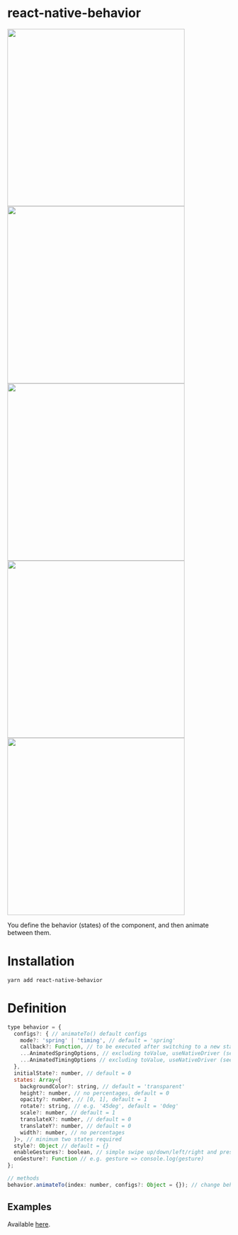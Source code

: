 # react-native-behavior
<img src="https://raw.githubusercontent.com/sonaye/react-native-behavior/master/demos/demo1.gif" width="400">
<img src="https://raw.githubusercontent.com/sonaye/react-native-behavior/master/demos/demo2.gif" width="400">
<img src="https://raw.githubusercontent.com/sonaye/react-native-behavior/master/demos/demo3.gif" width="400">
<img src="https://raw.githubusercontent.com/sonaye/react-native-behavior/master/demos/demo4.gif" width="400">
<img src="https://raw.githubusercontent.com/sonaye/react-native-behavior/master/demos/demo5.gif" width="400">

You define the behavior (states) of the component, and then animate between them.

# Installation
`yarn add react-native-behavior`

# Definition
```javascript
type behavior = {
  configs?: { // animateTo() default configs
    mode?: 'spring' | 'timing', // default = 'spring'
    callback?: Function, // to be executed after switching to a new state
    ...AnimatedSpringOptions, // excluding toValue, useNativeDriver (see React Native docs)
    ...AnimatedTimingOptions // excluding toValue, useNativeDriver (see React Native docs)
  },
  initialState?: number, // default = 0
  states: Array<{
    backgroundColor?: string, // default = 'transparent'
    height?: number, // no percentages, default = 0
    opacity?: number, // [0, 1], default = 1
    rotate?: string, // e.g. '45deg', default = '0deg'
    scale?: number, // default = 1
    translateX?: number, // default = 0
    translateY?: number, // default = 0
    width?: number, // no percentages
  }>, // minimum two states required
  style?: Object // default = {}
  enableGestures?: boolean, // simple swipe up/down/left/right and pressed/long pressed
  onGesture?: Function // e.g. gesture => console.log(gesture)
};

// methods
behavior.animateTo(index: number, configs?: Object = {}); // change behavior state
```

## Examples
Available [here](https://github.com/sonaye/react-native-behavior/tree/master/examples).
